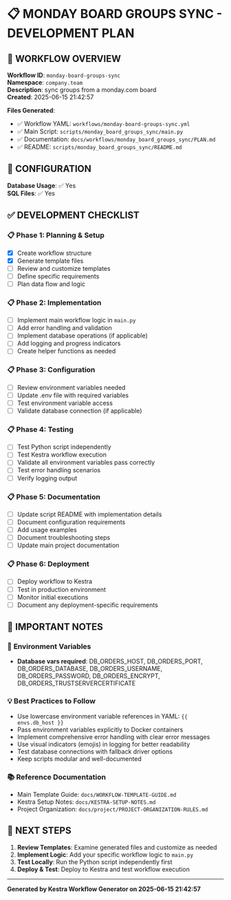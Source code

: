 # 📋 MONDAY BOARD GROUPS SYNC - DEVELOPMENT PLAN

## 🎯 **WORKFLOW OVERVIEW**

**Workflow ID**: `monday-board-groups-sync`  
**Namespace**: `company.team`  
**Description**: sync groups from a monday.com board  
**Created**: 2025-06-15 21:42:57  

**Files Generated**:
- ✅ Workflow YAML: `workflows/monday-board-groups-sync.yml`
- ✅ Main Script: `scripts/monday_board_groups_sync/main.py`
- ✅ Documentation: `docs/workflows/monday_board_groups_sync/PLAN.md`
- ✅ README: `scripts/monday_board_groups_sync/README.md`

## 🔧 **CONFIGURATION**

**Database Usage**: ✅ Yes  
**SQL Files**: ✅ Yes  

## ✅ **DEVELOPMENT CHECKLIST**

### 📋 **Phase 1: Planning & Setup**
- [x] Create workflow structure
- [x] Generate template files
- [ ] Review and customize templates
- [ ] Define specific requirements
- [ ] Plan data flow and logic

### 📋 **Phase 2: Implementation**
- [ ] Implement main workflow logic in `main.py`
- [ ] Add error handling and validation
- [ ] Implement database operations (if applicable)
- [ ] Add logging and progress indicators
- [ ] Create helper functions as needed

### 📋 **Phase 3: Configuration**
- [ ] Review environment variables needed
- [ ] Update .env file with required variables
- [ ] Test environment variable access
- [ ] Validate database connection (if applicable)

### 📋 **Phase 4: Testing**
- [ ] Test Python script independently
- [ ] Test Kestra workflow execution
- [ ] Validate all environment variables pass correctly
- [ ] Test error handling scenarios
- [ ] Verify logging output

### 📋 **Phase 5: Documentation**
- [ ] Update script README with implementation details
- [ ] Document configuration requirements
- [ ] Add usage examples
- [ ] Document troubleshooting steps
- [ ] Update main project documentation

### 📋 **Phase 6: Deployment**
- [ ] Deploy workflow to Kestra
- [ ] Test in production environment
- [ ] Monitor initial executions
- [ ] Document any deployment-specific requirements

## 🚨 **IMPORTANT NOTES**

### 🔧 **Environment Variables**
- **Database vars required**: DB_ORDERS_HOST, DB_ORDERS_PORT, DB_ORDERS_DATABASE, DB_ORDERS_USERNAME, DB_ORDERS_PASSWORD, DB_ORDERS_ENCRYPT, DB_ORDERS_TRUSTSERVERCERTIFICATE

### 💡 **Best Practices to Follow**
- Use lowercase environment variable references in YAML: `{{ envs.db_host }}`
- Pass environment variables explicitly to Docker containers
- Implement comprehensive error handling with clear error messages
- Use visual indicators (emojis) in logging for better readability
- Test database connections with fallback driver options
- Keep scripts modular and well-documented

### 📚 **Reference Documentation**
- Main Template Guide: `docs/WORKFLOW-TEMPLATE-GUIDE.md`
- Kestra Setup Notes: `docs/KESTRA-SETUP-NOTES.md`
- Project Organization: `docs/project/PROJECT-ORGANIZATION-RULES.md`

## 🎯 **NEXT STEPS**

1. **Review Templates**: Examine generated files and customize as needed
2. **Implement Logic**: Add your specific workflow logic to `main.py`
3. **Test Locally**: Run the Python script independently first
4. **Deploy & Test**: Deploy to Kestra and test workflow execution

---

**Generated by Kestra Workflow Generator on 2025-06-15 21:42:57**
